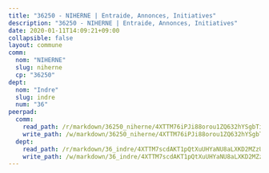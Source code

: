 ```yaml
---
title: "36250 - NIHERNE | Entraide, Annonces, Initiatives"
description: "36250 - NIHERNE | Entraide, Annonces, Initiatives"
date: 2020-01-11T14:09:21+09:00
collapsible: false
layout: commune
comm:
  nom: "NIHERNE"
  slug: niherne
  cp: "36250"
dept:
  nom: "Indre"
  slug: indre
  num: "36"
peerpad:
  comm:
    read_path: /r/markdown/36250_niherne/4XTTM76iPJi88orou1ZQ632hYSgbTijBFxZJ5zR4g7nQ3X5xL
    write_path: /w/markdown/36250_niherne/4XTTM76iPJi88orou1ZQ632hYSgbTijBFxZJ5zR4g7nQ3X5xL-K3TgUU9XzmHYi1C2Exr2XAAN5UiZc8pBWjszTF7Y8NDHz3xs7MMzU9EBuAzRFn4wQxGr3kWmKJKjnotijv5wRwMz9KrK5nJKLByiTeyMTmE3VDFq4fWN8XMv6h6UJXXDFq1kiUWL
  dept:
    read_path: /r/markdown/36_indre/4XTTM7scdAKT1pQtXuUHYaNU8aLXKD2MZzUyDRUiaoLJH1te1
    write_path: /w/markdown/36_indre/4XTTM7scdAKT1pQtXuUHYaNU8aLXKD2MZzUyDRUiaoLJH1te1-K3TgUJm9AdSDNtPtmMKFa5Tiw77X4i7zf6CsTYrtgVdahxAwuJV6RAfi8dWyH9wrbVDRxjX7knrwwECg7WApeuWQ945kurMeJLQeKJv4CQZseab78J3HMioZhgr2H44E9b6FqBoT
---
```


